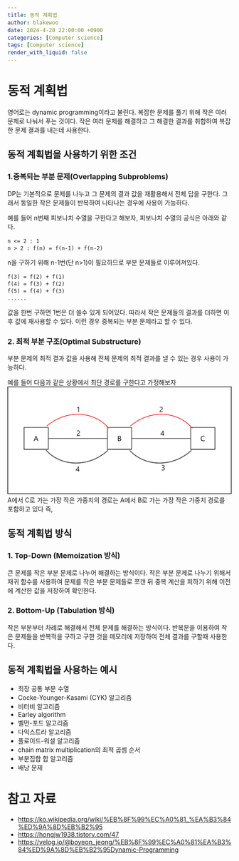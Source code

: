 ```yaml
---
title: 동적 계획법
author: blakewoo
date: 2024-4-20 22:00:00 +0900
categories: [Computer science]
tags: [Computer science]
render_with_liquid: false
---
```


# 동적 계획법
영어로는 dynamic programming이라고 불린다. 복잡한 문제를 풀기 위해 작은 여러 문제로 나눠서 푸는 것이다.
작은 여러 문제를 해결하고 그 해결한 결과를 취합하여 복잡한 문제 결과를 내는데 사용한다.

## 동적 계획법을 사용하기 위한 조건 
### 1.중복되는 부분 문제(Overlapping Subproblems)
DP는 기본적으로 문제를 나누고 그 문제의 결과 값을 재활용해서 전체 답을 구한다.
그래서 동일한 작은 문제들이 반복하여 나타나는 경우에 사용이 가능하다.

예를 들어 n번째 피보나치 수열을 구한다고 해보자,
피보나치 수열의 공식은 아래와 같다.
```
n <= 2 : 1
n > 2 : f(n) = f(n-1) + f(n-2)
```
n을 구하기 위해 n-1번(단 n>1)이 필요하므로 부분 문제들로 이루어져있다. 
```
f(3) = f(2) + f(1)
f(4) = f(3) + f(2)
f(5) = f(4) + f(3)
......
```
값을 한번 구하면 1번은 더 쓸수 있게 되어있다. 따라서 작은 문제들의 결과를 더하면
이후 값에 재사용할 수 있다. 이런 경우 중복되는 부분 문제라고 할 수 있다.

### 2. 최적 부분 구조(Optimal Substructure)
부분 문제의 최적 결과 값을 사용해 전체 문제의 최적 결과를 낼 수 있는 경우 사용이 가능하다.

예를 들어 다음과 같은 상황에서 최단 경로를 구한다고 가정해보자    
![img.png](/assets/blog/cs/shortest_path.png)   
A에서 C로 가는 가장 작은 가중치의 경로는 A에서 B로 가는 가장 작은 가중치 경로를 포함하고 있다
즉, 


## 동적 계획법 방식
### 1. Top-Down (Memoization 방식)
큰 문제를 작은 부분 문제로 나누어 해결하는 방식이다.
작은 부분 문제로 나누기 위해서 재귀 함수를 사용하여 문제를 작은 부분 문제들로 쪼갠 뒤
중복 계산을 피하기 위해 이전에 계산한 값을 저장하여 확인한다.

### 2. Bottom-Up (Tabulation 방식)
작은 부분부터 차례로 해결해서 전체 문제를 해결하는 방식이다. 반복문을 이용하여 작은 문제들을
반복적을 구하고 구한 것을 메모리에 저장하여 전체 결과를 구할때 사용한다.
   
## 동적 계획법을 사용하는 예시
- 최장 공통 부분 수열
- Cocke-Younger-Kasami (CYK) 알고리즘
- 비터비 알고리즘
- Earley algorithm
- 벨먼-포드 알고리즘
- 다익스트라 알고리즘
- 플로이드-워셜 알고리즘
- chain matrix multiplication의 최적 곱셈 순서
- 부분집합 합 알고리즘
- 배낭 문제

# 참고 자료
- https://ko.wikipedia.org/wiki/%EB%8F%99%EC%A0%81_%EA%B3%84%ED%9A%8D%EB%B2%95
- https://hongjw1938.tistory.com/47
- https://velog.io/@boyeon_jeong/%EB%8F%99%EC%A0%81%EA%B3%84%ED%9A%8D%EB%B2%95Dynamic-Programming
